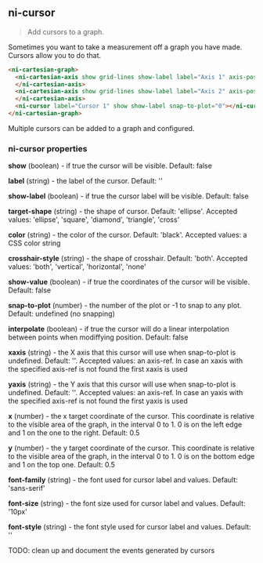 ## ni-cursor

> Add cursors to a graph.

Sometimes you want to take a measurement off a graph you have made. Cursors allow
you to do that.

```html
<ni-cartesian-graph>
  <ni-cartesian-axis show grid-lines show-label label="Axis 1" axis-position='bottom'>
  </ni-cartesian-axis>
  <ni-cartesian-axis show grid-lines show-label label="Axis 2" axis-position='top'>
  </ni-cartesian-axis>
  <ni-cursor label="Cursor 1" show show-label snap-to-plot="0"></ni-cursor>
</ni-cartesian-graph>
```
Multiple cursors can be added to a graph and configured.


### ni-cursor properties

**show** (boolean) - if true the cursor will be visible. Default: false

**label** (string) - the label of the cursor. Default: ''

**show-label** (boolean) - if true the cursor label will be visible.
               Default: false

**target-shape** (string) - the shape of cursor. Default: 'ellipse'.
Accepted values: 'ellipse', 'square', 'diamond', 'triangle', 'cross'

**color** (string) - the color of the cursor. Default: 'black'.
Accepted values: a CSS color string

**crosshair-style** (string) - the shape of crosshair. Default: 'both'.
Accepted values: 'both', 'vertical', 'horizontal', 'none'

**show-value** (boolean) - if true the coordinates of the cursor will
               be visible. Default: false

**snap-to-plot** (number) - the number of the plot or -1 to snap to any plot.
               Default: undefined (no snapping)

**interpolate** (boolean) - if true the cursor will do a linear interpolation
               between points when modiffying position. Default: false
               

**xaxis** (string) - the X axis that this cursor will use when snap-to-plot is undefined.
               Default: ''. Accepted values: an axis-ref. In case an xaxis with the specified axis-ref
               is not found the first xaxis is used

**yaxis** (string) - the Y axis that this cursor will use when snap-to-plot is undefined.
               Default: ''. Accepted values: an axis-ref. In case an yaxis with the specified axis-ref
               is not found the first yaxis is used

**x** (number) - the x target coordinate of the cursor. This coordinate
               is relative to the visible area of the graph, in the interval 0 to 1.
               0 is on the left edge and 1 on the one to the right.
               Default: 0.5

**y** (number) - the y target coordinate of the cursor. This coordinate
               is relative to the visible area of the graph, in the interval 0 to 1.
               0 is on the bottom edge and 1 on the top one.
               Default: 0.5

**font-family** (string) - the font used for cursor label and values.
               Default: 'sans-serif'

**font-size** (string) - the font size used for cursor label and values.
               Default: '10px'

**font-style** (string) - the font style used for cursor label and values.
               Default: ''

TODO: clean up and document the events generated by cursors
